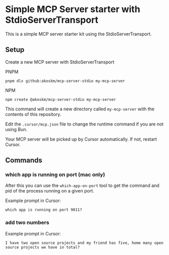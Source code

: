 # Simple MCP Server starter with StdioServerTransport

This is a simple MCP server starter kit using the StdioServerTransport.

## Setup

Create a new MCP server with StdioServerTransport

PNPM
```
pnpm dlx github:akoskm/mcp-server-stdio my-mcp-server
```

NPM
```
npm create @akoskm/mcp-server-stdio my-mcp-server
```

This command will create a new directory called `my-mcp-server` with the contents of this repository.

Edit the `.cursor/mcp.json` file to change the runtime command if you are not using Bun.

Your MCP server will be picked up by Cursor automatically. If not, restart Cursor.

## Commands

### which app is running on port (mac only)
After this you can use the `which-app-on-port` tool to get the command and pid of the process running on a given port.

Example prompt in Cursor:

```
which app is running on port 9011?
```

### add two numbers
Example prompt in Cursor:
```
I have two open source projects and my friend has five, home many open source projects we have in total?
```

